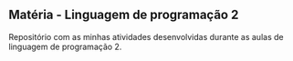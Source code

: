 ## Matéria - Linguagem de programação 2

Repositório com as minhas atividades desenvolvidas durante as aulas de linguagem de programação 2.
